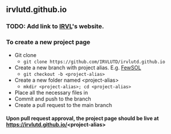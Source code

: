 ## irvlutd.github.io

### TODO: Add link to <a href="https://labs.utdallas.edu/irvl">IRVL</a>'s website.

### To create a new project page
- Git clone
    - `git clone https://github.com/IRVLUTD/irvlutd.github.io`
- Create a new branch with project alias. E.g. [FewSOL](https://irvlutd.github.io/FewSOL)
    - `git checkout -b <project-alias>`
- Create a new folder named \<project-alias>
    - `mkdir <project-alias>; cd <project-alias>`
- Place all the necessary files in <project-alias>
- Commit and push to the <project-alias> branch
- Create a pull request to the main branch

#### Upon pull request approval, the project page should be live at https://irvlutd.github.io/<project-alias\>
